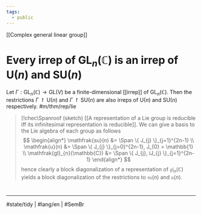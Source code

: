 ```yaml
---
tags:
  - public
---
```

[[Complex general linear group]]
# Every irrep of $\mathrm{GL}_{n}(\mathbb{C})$ is an irrep of $\mathrm{U}(n)$ and $\mathrm{SU}(n)$

Let $\Gamma : \mathrm{GL}_{n}(\mathbb{C}) \to \mathrm{GL}(V)$ be a finite-dimensional [[irrep]] of $\mathrm{GL}_{n}(\mathbb{C})$.
Then the restrictions $\Gamma \restriction \mathrm{U}(n)$ and $\Gamma \restriction \mathrm{SU}(n)$ are also irreps of $\mathrm{U}(n)$ and $\mathrm{SU}(n)$ respectively. #m/thm/rep/lie

> [!chec\Spanroof (sketch)
> [[A representation of a Lie group is reducible iff its infinitesimal representation is reducible]].
> We can give a basis to the Lie algebra of each group as follows
> $$
> \begin{align*}
> \mathfrak{su}(n) &= \Span \{ J_{j} \}_{j=1}^{2n-1} \\
> \mathfrak{u}(n) &= \Span \{ J_{j} \}_{j=0}^{2n-1}, J_{0} = \mathbb{1} \\
> \mathfrak{gl}_{n}(\mathbb{C}) &= \Span \{ J_{j}, iJ_{j} \}_{j=1}^{2n-1}
> \end{align*}
> $$
> hence clearly a block diagonalization of a representation of $\mathfrak{gl}_{n}(\mathbb{C})$ yields a block diagonalization of the restrictions to $\mathfrak{su}(n)$ and $\mathfrak{u}(n)$. 
> <span class="QED"/>

#
---
#state/tidy | #lang/en | #SemBr
